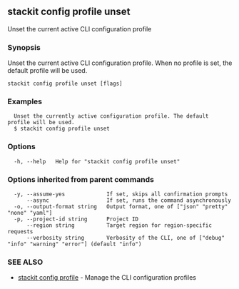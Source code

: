## stackit config profile unset

Unset the current active CLI configuration profile

### Synopsis

Unset the current active CLI configuration profile.
When no profile is set, the default profile will be used.

```
stackit config profile unset [flags]
```

### Examples

```
  Unset the currently active configuration profile. The default profile will be used.
  $ stackit config profile unset
```

### Options

```
  -h, --help   Help for "stackit config profile unset"
```

### Options inherited from parent commands

```
  -y, --assume-yes             If set, skips all confirmation prompts
      --async                  If set, runs the command asynchronously
  -o, --output-format string   Output format, one of ["json" "pretty" "none" "yaml"]
  -p, --project-id string      Project ID
      --region string          Target region for region-specific requests
      --verbosity string       Verbosity of the CLI, one of ["debug" "info" "warning" "error"] (default "info")
```

### SEE ALSO

* [stackit config profile](./stackit_config_profile.md)	 - Manage the CLI configuration profiles

